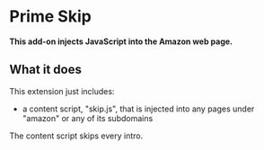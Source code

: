 # Prime Skip

**This add-on injects JavaScript into the Amazon web page.**

## What it does

This extension just includes:

* a content script, "skip.js", that is injected into any pages
under "amazon" or any of its subdomains

The content script skips every intro.